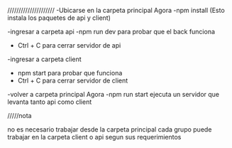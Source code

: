 /////////////////////
-Ubicarse en la carpeta principal Agora
-npm install (Esto instala los paquetes de api y client)

-ingresar a carpeta api 
-npm run dev para  probar que el back funciona
- Ctrl + C para cerrar servidor de api

-ingresar a carpeta client
- npm start para probar que funciona
- Ctrl + C para cerrar servidor de client


-volver a carpeta principal Agora
-npm run start  ejecuta un servidor que levanta tanto api como client


/////nota

no es necesario trabajar desde la carpeta principal cada grupo puede trabajar en la carpeta client o api segun sus requerimientos





